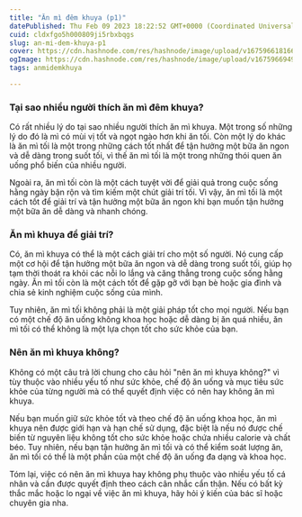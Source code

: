 ```yaml
---
title: "Ăn mì đêm khuya (p1)"
datePublished: Thu Feb 09 2023 18:22:52 GMT+0000 (Coordinated Universal Time)
cuid: cldxfgo5h000809ji5rbxbqgs
slug: an-mi-dem-khuya-p1
cover: https://cdn.hashnode.com/res/hashnode/image/upload/v1675966181663/aa3893e5-af43-4657-bbaf-74b168827f8f.jpeg
ogImage: https://cdn.hashnode.com/res/hashnode/image/upload/v1675966949891/b05fec54-a979-41a3-a7da-aa932fd74e7f.jpeg
tags: anmidemkhuya

---
```


### Tại sao nhiều người thích ăn mì đêm khuya?

Có rất nhiều lý do tại sao nhiều người thích ăn mì khuya. Một trong số những lý do đó là mì có mùi vị tốt và ngọt ngào hơn khi ăn tối. Còn một lý do khác là ăn mì tối là một trong những cách tốt nhất để tận hưởng một bữa ăn ngon và dễ dàng trong suốt tối, vì thế ăn mì tối là một trong những thói quen ăn uống phổ biến của nhiều người.

Ngoài ra, ăn mì tối còn là một cách tuyệt vời để giải quả trong cuộc sống hằng ngày bận rộn và tìm kiếm một chút giải trí tối. Vì vậy, ăn mì tối là một cách tốt để giải trí và tận hưởng một bữa ăn ngon khi bạn muốn tận hưởng một bữa ăn dễ dàng và nhanh chóng.

### Ăn mì khuya để giải trí?

Có, ăn mì khuya có thể là một cách giải trí cho một số người. Nó cung cấp một cơ hội để tận hưởng một bữa ăn ngon và dễ dàng trong suốt tối, giúp họ tạm thời thoát ra khỏi các nỗi lo lắng và căng thẳng trong cuộc sống hằng ngày. Ăn mì tối còn là một cách tốt để gặp gỡ với bạn bè hoặc gia đình và chia sẻ kinh nghiệm cuộc sống của mình.

Tuy nhiên, ăn mì tối không phải là một giải pháp tốt cho mọi người. Nếu bạn có một chế độ ăn uống không khoa học hoặc dễ dàng bị ăn quá nhiều, ăn mì tối có thể không là một lựa chọn tốt cho sức khỏe của bạn.

### Nên ăn mì khuya không?

Không có một câu trả lời chung cho câu hỏi "nên ăn mì khuya không?" vì tùy thuộc vào nhiều yếu tố như sức khỏe, chế độ ăn uống và mục tiêu sức khỏe của từng người mà có thể quyết định việc có nên hay không ăn mì khuya.

Nếu bạn muốn giữ sức khỏe tốt và theo chế độ ăn uống khoa học, ăn mì khuya nên được giới hạn và hạn chế sử dụng, đặc biệt là nếu nó được chế biến từ nguyên liệu không tốt cho sức khỏe hoặc chứa nhiều calorie và chất béo. Tuy nhiên, nếu bạn tận hưởng ăn mì tối và có thể kiểm soát lượng ăn, ăn mì tối có thể là một phần của một chế độ ăn uống đa dạng và khoa học.

Tóm lại, việc có nên ăn mì khuya hay không phụ thuộc vào nhiều yếu tố cá nhân và cần được quyết định theo cách cân nhắc cẩn thận. Nếu có bất kỳ thắc mắc hoặc lo ngại về việc ăn mì khuya, hãy hỏi ý kiến của bác sĩ hoặc chuyên gia nha.